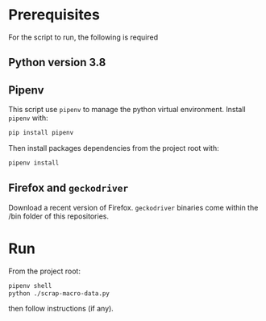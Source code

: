 # Prerequisites

For the script to run, the following is required

## Python version 3.8

## Pipenv

This script use `pipenv` to manage the python virtual environment. Install `pipenv` with:

``` sh
pip install pipenv
```

Then install packages dependencies from the project root with:

``` sh
pipenv install
```

## Firefox and `geckodriver`

Download a recent version of Firefox. `geckodriver` binaries come within the /bin folder of this repositories.

# Run
From the project root:

``` sh
pipenv shell
python ./scrap-macro-data.py
```

then follow instructions (if any).
